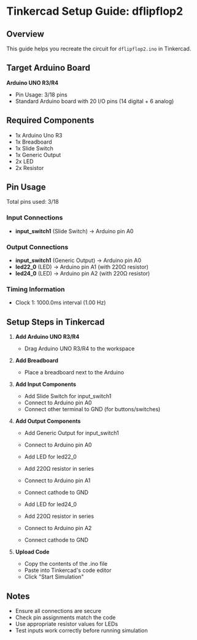 # Tinkercad Setup Guide: dflipflop2

## Overview
This guide helps you recreate the circuit for `dflipflop2.ino` in Tinkercad.

## Target Arduino Board
**Arduino UNO R3/R4**
- Pin Usage: 3/18 pins
- Standard Arduino board with 20 I/O pins (14 digital + 6 analog)

## Required Components
- 1x Arduino Uno R3
- 1x Breadboard
- 1x Slide Switch
- 1x Generic Output
- 2x LED
- 2x Resistor

## Pin Usage
Total pins used: 3/18

### Input Connections
- **input_switch1** (Slide Switch) → Arduino pin A0

### Output Connections
- **input_switch1** (Generic Output) → Arduino pin A0
- **led22_0** (LED) → Arduino pin A1 (with 220Ω resistor)
- **led24_0** (LED) → Arduino pin A2 (with 220Ω resistor)

### Timing Information
- Clock 1: 1000.0ms interval (1.00 Hz)

## Setup Steps in Tinkercad

1. **Add Arduino UNO R3/R4**
   - Drag Arduino UNO R3/R4 to the workspace

2. **Add Breadboard**
   - Place a breadboard next to the Arduino

3. **Add Input Components**
   - Add Slide Switch for input_switch1
   - Connect to Arduino pin A0
   - Connect other terminal to GND (for buttons/switches)

4. **Add Output Components**
   - Add Generic Output for input_switch1
   - Connect to Arduino pin A0

   - Add LED for led22_0
   - Add 220Ω resistor in series
   - Connect to Arduino pin A1
   - Connect cathode to GND

   - Add LED for led24_0
   - Add 220Ω resistor in series
   - Connect to Arduino pin A2
   - Connect cathode to GND

5. **Upload Code**
   - Copy the contents of the .ino file
   - Paste into Tinkercad's code editor
   - Click "Start Simulation"

## Notes
- Ensure all connections are secure
- Check pin assignments match the code
- Use appropriate resistor values for LEDs
- Test inputs work correctly before running simulation
